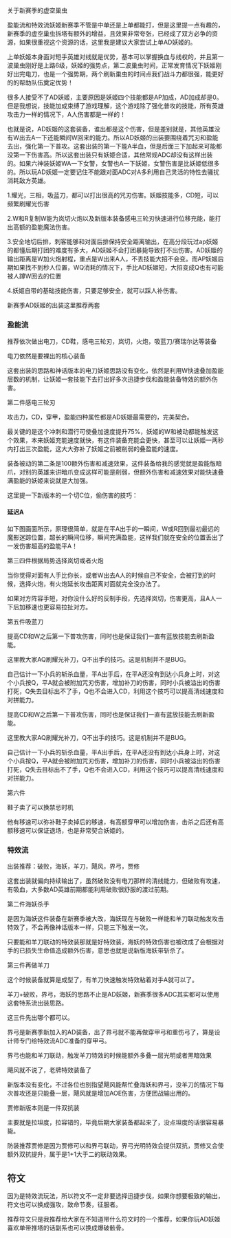 ## 

关于新赛季的虚空巢虫

盈能流和特效流妖姬新赛季不管是中单还是上单都能打，但是这里提一点有趣的，新赛季的虚空巢虫拆塔有额外的增益，且效果非常夸张，已经成了双方必争的资源，如果很重视这个资源的话，这里我是建议大家尝试上单AD妖姬的。

上单妖姬本身面对短手英雄对线就是优势，基本可以掌握换血与线权的，并且第一波巢虫刚好是上路6级，妖姬的强势点，第二波巢虫时间，正常发育情况下妖姬刚好出完电刀，也是一个强势期，两个刷新巢虫的时间点我们战斗力都很强，能更好的的帮助队伍奠定优势！

很多人接受不了AD妖姬，主要原因是妖姬四个技能都是AP加成，AD加成却是0。但是我想说，技能加成束缚了游戏理解，这个游戏除了强化普攻的技能，所有英雄攻击力一样的情况下，A人伤害都是一样的！

也就是说，AD妖姬的这套装备，谁出都是这个伤害，但是差别就是，其他英雄没有W出去A一下还能瞬间W回来的能力。所以AD妖姬的出装要围绕着咒刃和盈能去出，强化第一下普攻。这套出装的第一下能A半血，但是后面三下加起来可能都没第一下伤害高。所以这套出装只有妖姬合适，其他常规ADC却没有这样出装的。如果六神装妖姬WA一下女警，女警也A一下妖姬，女警伤害是比妖姬低很多的。所以玩AD妖姬一定要记住不能跟对面ADC对A多利用自己灵活的特性去骚扰消耗敌方英雄。

1.耀光，三相，吸蓝刀，都可以打出很高的咒刃伤害。妖姬技能多，CD短，可以频繁刷耀光伤害

2.W和R复制W能为岚切火炮以及新版本装备感电三轮刃快速进行位移充能，能打出高额的盈能魔法伤害。

3.安全地切后排，刺客能够和对面后排保持安全距离输出，在高分段玩过ap妖姬的都懂后期打团的难度有多大，AD妖姬不会打团暴毙导致打不出伤害。AD妖姬的输出距离是W加火炮射程，重点是W出来A人，不丢技能大招不会变。而AP妖姬后期如果找不到秒人位置，WQ消耗的情况下，手比AD妖姬短，大招变成Q也有可能被人蹲W回去的位置

4.妖姬自带的基础技能伤害，只要足够安全，就可以踩人补伤害。

新赛季AD妖姬的出装这里推荐两套 

### 盈能流

推荐依次做出电刀，CD鞋，感电三轮刃，岚切，火炮，吸蓝刀/赛瑞尔达等装备

电刀依然是要裸出的核心装备

这套出装的思路和神话版本的电刀妖姬思路没有变化，依然是利用W快速叠加盈能层数的机制，让妖姬一套技能下去打出好多次迅捷步伐和盈能装备特效的额外伤害。

第二件感电三轮刃

攻击力，CD，穿甲，盈能四种属性都是AD妖姬最需要的，完美契合。

最关键的是这个冲刺和潜行可使叠加速度提升75%，妖姬的W和被动都能触发这个效果，本来妖姬充能速度就快，有这件装备充能会更快，甚至可以让妖姬一两秒内打出三次盈能，这大大弥补了妖姬之前被削弱的叠盈能的速度。

装备被动的第二条是100额外伤害和减速效果，这件装备给我的感觉就是盈能版暗爪，对别的英雄来讲暗爪变成这样可能是削弱，但额外伤害和减速效果对能快速叠满盈能的妖姬来说就是大加强。

这里提一下新版本的一个切C位，偷伤害的技巧：

#### 延迟A

如下图画面所示，原理很简单，就是在平A出手的一瞬间，W或R回到最初最远的魔影迷踪位置，超长的瞬间位移，瞬间充满盈能，这样我们就在安全的位置丢出了一发伤害超高的盈能平A！

第三四件根据局势选择岚切或者火炮

当你觉得对面有人手比你长，或者W出去A人的时候自己不安全，会被打到的时候，选择火炮，有火炮延长攻击距离对面就完全没办法了。

如果对方阵容手短，对你没什么好的反制手段，先选择岚切，伤害更高，且A人一下后加移速也更容易拉扯对方。

第五件吸蓝刀 

提高CD和W之后第一下普攻伤害，同时也是保证我们一直有蓝放技能去刷新盈能。

这里教大家AQ刷耀光补刀，Q不出手的技巧。这是机制并不是BUG。

自己估计一下小兵的斩杀血量，平A出手后，在平A还没有到达小兵身上时，对这个小兵按Q，平A就会被附加咒刃伤害，增加补刀的伤害，同时小兵被溢出的伤害打死，Q失去目标出不了手，Q也不会进入CD，利用这个技巧可以提高清线速度和对拼能力。

 

提高CD和W之后第一下普攻伤害，同时也是保证我们一直有蓝放技能去刷新盈能。

这里教大家AQ刷耀光补刀，Q不出手的技巧。这是机制并不是BUG。

自己估计一下小兵的斩杀血量，平A出手后，在平A还没有到达小兵身上时，对这个小兵按Q，平A就会被附加咒刃伤害，增加补刀的伤害，同时小兵被溢出的伤害打死，Q失去目标出不了手，Q也不会进入CD，利用这个技巧可以提高清线速度和对拼能力。

第六件

鞋子卖了可以换禁忌时机

他有移速可以弥补鞋子卖掉后的移速，有高额穿甲可以增加伤害，击杀之后还有高额移速可以保证退场，也是非常契合妖姬的。

### 特效流

出装推荐：破败，海妖，羊刀，飓风，界弓，贾修

这套出装就偏向持续输出了，虽然破败没有电刀那样的清线能力，但破败有攻速，有吸血，大多数AD英雄前期都能利用破败很舒服的渡过前期。

第二件海妖杀手

是因为海妖这件装备在新赛季被大改，海妖现在与破败一样能和羊刀联动触发攻击特效了，不会再像神话版本一样，只能三下触发一次。

只要能和羊刀联动的特效装那就是好特效装，海妖的特效伤害也被改成了会根据对手的已损失生命值造成额外伤害，意思也就是说新版海妖带斩杀了。

第三件再做羊刀

这个时候装备就算是成型了，有羊刀快速触发特效粘着对手A就可以了。

羊刀+破败，界弓，海妖的思路不止是AD妖姬，新赛季很多ADC其实都可以使用这套特系流出装思路。

这三件先出哪个都可以。

界弓是新赛季新加入的AD装备，出了界弓就不能再做穿甲弓和重伤弓了，算是设计师专门给特效流ADC准备的穿甲弓。

界弓也能和羊刀联动，触发羊刀特效的时候能额外多叠一层光明或者黑暗效果

飓风就不说了，老牌特效装备了

新版本没有变化，不过各位也别指望飓风能帮忙叠海妖和界弓，没羊刀的情况下每次普攻还是只能叠一层，飓风就是增加AOE伤害，方便团战输出用的。

贾修新版本则是一件双抗装

主要就是拉坦度，拉容错的，毕竟后期大家装备都起来了，没点坦度的话很容易暴毙。

防装推荐贾修是因为贾修可以和界弓联动，界弓光明特效会提供双抗，贾修又会使额外双抗提升，属于是1+1大于二的联动效果。

## 符文

因为是特效流玩法，所以符文不一定非要选择迅捷步伐，如果你想要极致的输出，符文也可以换成强攻，致命节奏，征服者。

推荐符文只是我推荐给大家在不知道带什么符文时的一个推荐，如果你玩AD妖姬喜欢单带推塔的话副系也可以换成爆破骸骨。

